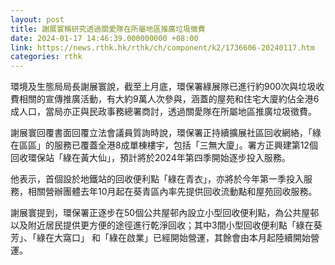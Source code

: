 ```yaml
---
layout: post
title: 謝展寰稱研究透過關愛隊在所屬地區推廣垃圾徵費
date: 2024-01-17 14:46:39.000000000 +08:00
link: https://news.rthk.hk/rthk/ch/component/k2/1736606-20240117.htm
categories: rthk
---
```


環境及生態局局長謝展寰說，截至上月底，環保署綠展隊已進行約900次與垃圾收費相關的宣傳推廣活動，有大約9萬人次參與，涵蓋的屋苑和住宅大廈約佔全港6成人口，當局亦正與民政事務總署商討，透過關愛隊在所屬地區推廣垃圾徵費。

謝展寰回覆書面回覆立法會議員質詢時說，環保署正持續擴展社區回收網絡，「綠在區區」的服務已覆蓋全港8成單棟樓宇，包括「三無大廈」。署方正興建第12個回收環保站「綠在黃大仙」，預計將於2024年第四季開始逐步投入服務。

他表示，首個設於地鐵站的回收便利點「綠在青衣」，亦將於今年第一季投入服務，相關營辦團體去年10月起在葵青區內率先提供回收流動點和屋苑回收服務。

謝展寰提到，環保署正逐步在50個公共屋邨內設立小型回收便利點，為公共屋邨以及附近居民提供更方便的途徑進行乾淨回收；其中3間小型回收便利點「綠在葵芳」、「綠在大窩口」 和「綠在啟業」已經開始營運，其餘會由本月起陸續開始營運。
